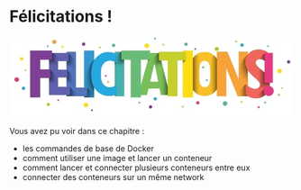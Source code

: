 # Félicitations ! 

![felicitation](../../images/felicitation.jpg)

Vous avez pu voir dans ce chapitre :
- les commandes de base de Docker
- comment utiliser une image et lancer un conteneur
- comment lancer et connecter plusieurs conteneurs entre eux
- connecter des conteneurs sur un même network